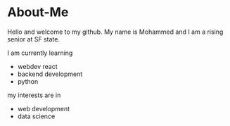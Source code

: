 # About-Me

Hello and welcome to my github. My name is Mohammed and I am a rising senior at SF state.

I am currently learning 
- webdev react
- backend development
- python

my interests are in
- web development
- data science
